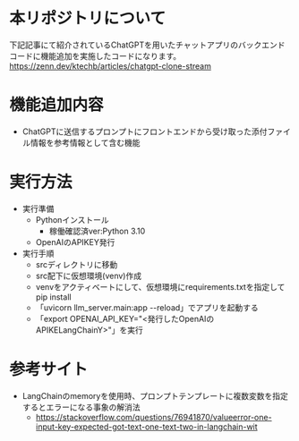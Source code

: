 # 本リポジトリについて
下記記事にて紹介されているChatGPTを用いたチャットアプリのバックエンドコードに機能追加を実施したコードになります。<br>
https://zenn.dev/ktechb/articles/chatgpt-clone-stream

# 機能追加内容
- ChatGPTに送信するプロンプトにフロントエンドから受け取った添付ファイル情報を参考情報として含む機能

# 実行方法
- 実行準備
    - Pythonインストール
       - 稼働確認済ver:Python 3.10
    - OpenAIのAPIKEY発行
- 実行手順
    - srcディレクトリに移動
    - src配下に仮想環境(venv)作成
    - venvをアクティベートにして、仮想環境にrequirements.txtを指定してpip install
    - 「uvicorn llm_server.main:app --reload」でアプリを起動する
    - 「export OPENAI_API_KEY="<発行したOpenAIのAPIKELangChainY>"」を実行

# 参考サイト
- LangChainのmemoryを使用時、プロンプトテンプレートに複数変数を指定するとエラーになる事象の解消法
  - https://stackoverflow.com/questions/76941870/valueerror-one-input-key-expected-got-text-one-text-two-in-langchain-wit
